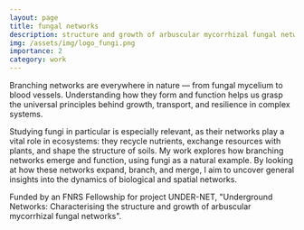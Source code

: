 ```yaml
---
layout: page
title: fungal networks
description: structure and growth of arbuscular mycorrhizal fungal networks
img: /assets/img/logo_fungi.png
importance: 2
category: work
---
```


Branching networks are everywhere in nature — from fungal mycelium to blood vessels. Understanding how they form and function helps us grasp the universal principles behind growth, transport, and resilience in complex systems.

Studying fungi in particular is especially relevant, as their networks play a vital role in ecosystems: they recycle nutrients, exchange resources with plants, and shape the structure of soils. My work explores how branching networks emerge and function, using fungi as a natural example. By looking at how these networks expand, branch, and merge, I aim to uncover general insights into the dynamics of biological and spatial networks.

Funded by an FNRS Fellowship for project UNDER-NET, "Underground Networks: Characterising the structure and growth of arbuscular mycorrhizal fungal networks".